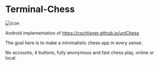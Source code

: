 # Terminal-Chess
![icon](http://i.imgur.com/xT7X3x9.png)


Android implementation of https://cschlisner.github.io/uniChess


The goal here is to make a minimalistic chess app in every sense.

No accounts, 4 buttons, fully anonymous and fast chess play, online or local.
